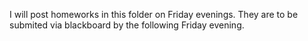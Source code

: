 I will post homeworks in this folder on Friday evenings. They are to be submited via blackboard by the following Friday evening.

